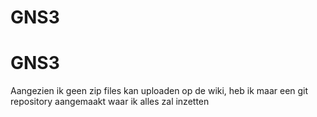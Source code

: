 # GNS3
# GNS3
Aangezien ik geen zip files kan uploaden op de wiki, heb ik maar een git repository aangemaakt waar ik alles zal inzetten
